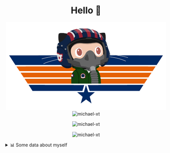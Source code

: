 <h1 align="center">Hello 👋</h1>


<p align="center"><img src="https://raw.githubusercontent.com/Michael-xT/Michael-xT/main/.github/topguntocat.png" width=500>
 <br>
<img src="https://komarev.com/ghpvc/?username=michael-xt&style=for-the-badge" alt="michael-xt" /> 
</p>

<p align="center"><img align="center" src="https://github-readme-stats.vercel.app/api/top-langs/?username=michael-xt&layout=compact&theme=dark&show_icons=true" alt="michael-xt" /></p>
<p align="center"><img align="center" src="https://github-readme-stats.vercel.app/api?username=michael-xt&show_icons=true&theme=dark&show_icons=true" alt="michael-xt" /></p>

<details align="left"><summary>📊 Some data about myself</summary>
<p>

<!--START_SECTION:waka-->
![Code Time](http://img.shields.io/badge/Code%20Time-2%2C382%20hrs%2050%20mins-blue)

**🐱 My GitHub Data** 

> 📦 4.2 MB Used in GitHub's Storage 
 > 
> 🏆 2 Contributions in the Year 2025
 > 
> 🚫 Not Opted to Hire
 > 
> 📜 12 Public Repositories 
 > 
> 🔑 35 Private Repositories 
 > 
📅 **I'm Most Productive on Thursday** 

```text
Monday                   139 commits         ████░░░░░░░░░░░░░░░░░░░░░   16.13 % 
Tuesday                  131 commits         ████░░░░░░░░░░░░░░░░░░░░░   15.20 % 
Wednesday                115 commits         ███░░░░░░░░░░░░░░░░░░░░░░   13.34 % 
Thursday                 187 commits         █████░░░░░░░░░░░░░░░░░░░░   21.69 % 
Friday                   79 commits          ██░░░░░░░░░░░░░░░░░░░░░░░   09.16 % 
Saturday                 109 commits         ███░░░░░░░░░░░░░░░░░░░░░░   12.65 % 
Sunday                   102 commits         ███░░░░░░░░░░░░░░░░░░░░░░   11.83 % 
```


📊 **This Week I Spent My Time On** 

```text
🕑︎ Time Zone: Europe/Bucharest

🔥 Editors: 
No Activity Tracked This Week

💻 Operating System: 
No Activity Tracked This Week
```

**Timeline**

![Lines of Code chart](https://raw.githubusercontent.com/Michael-xT/Michael-xT/main/assets/bar_graph.png)


 Last Updated on 18/07/2025 01:11:32 UTC
<!--END_SECTION:waka-->
</p>
